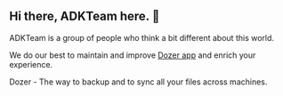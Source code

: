 ## Hi there, ADKTeam here. 👋

ADKTeam is a group of people who think a bit different about this world.

We do our best to maintain and improve [Dozer app](https://www.adkteam.com) and enrich your experience. 

Dozer - The way to backup and to sync all your files across machines.
